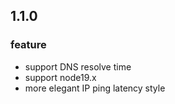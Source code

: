 ## 1.1.0

### feature

- support DNS resolve time
- support node19.x
- more elegant IP ping latency style